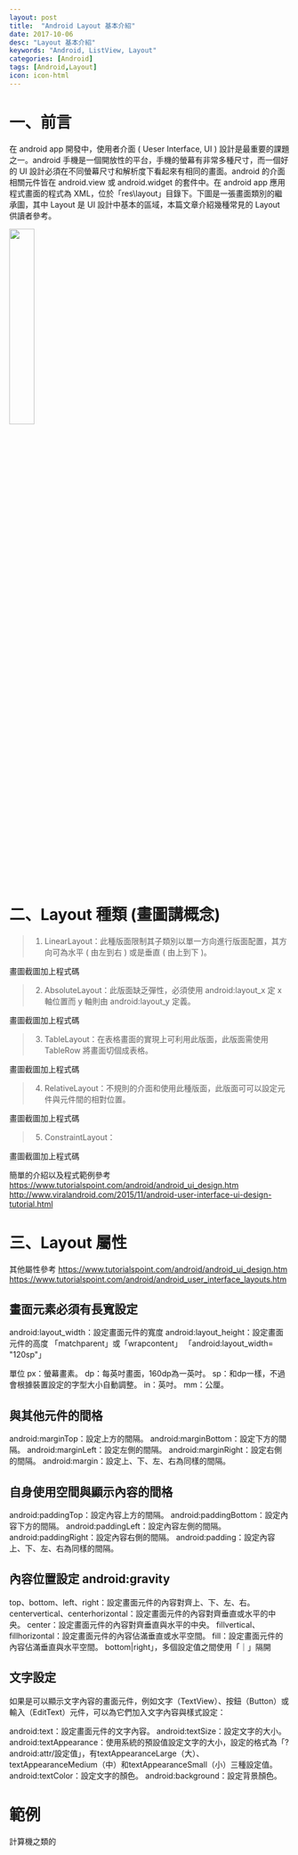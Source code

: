 ```yaml
---
layout: post
title:  "Android Layout 基本介紹"
date: 2017-10-06
desc: "Layout 基本介紹"
keywords: "Android, ListView, Layout"
categories: [Android]
tags: [Android,Layout]
icon: icon-html
---
```


# 一、前言

在 android app 開發中，使用者介面 ( Ueser Interface, UI ) 設計是最重要的課題之一。android 手機是一個開放性的平台，手機的螢幕有非常多種尺寸，而一個好的 UI 設計必須在不同螢幕尺寸和解析度下看起來有相同的畫面。android 的介面相關元件皆在 android.view 或 android.widget 的套件中。在 android app 應用程式畫面的程式為 XML，位於「res\layout」目錄下。下圖是一張畫面類別的繼承圖，其中 Layout 是 UI 設計中基本的區域，本篇文章介紹幾種常見的 Layout 供讀者參考。

<img src="{{ site.img_path }}/20170929/ViewLayout.png" width="30%">

# 二、Layout 種類 (畫圖講概念)


>1. LinearLayout：此種版面限制其子類別以單一方向進行版面配置，其方向可為水平 ( 由左到右 ) 或是垂直 ( 由上到下 )。

畫圖截圖加上程式碼

>2. AbsoluteLayout：此版面缺乏彈性，必須使用 android:layout_x 定 x 軸位置而 y 軸則由 android:layout_y 定義。

畫圖截圖加上程式碼

>3. TableLayout：在表格畫面的實現上可利用此版面，此版面需使用 TableRow 將畫面切個成表格。

畫圖截圖加上程式碼

>4. RelativeLayout：不規則的介面和使用此種版面，此版面可可以設定元件與元件間的相對位置。

畫圖截圖加上程式碼

>5. ConstraintLayout：

畫圖截圖加上程式碼



簡單的介紹以及程式範例參考 https://www.tutorialspoint.com/android/android_ui_design.htm
http://www.viralandroid.com/2015/11/android-user-interface-ui-design-tutorial.html

# 三、Layout 屬性

其他屬性參考 https://www.tutorialspoint.com/android/android_ui_design.htm
https://www.tutorialspoint.com/android/android_user_interface_layouts.htm

## 畫面元素必須有長寬設定
android:layout_width：設定畫面元件的寬度
android:layout_height：設定畫面元件的高度
「matchparent」或「wrapcontent」
「android:layout_width= "120sp"」

單位
px：螢幕畫素。
dp：每英吋畫面，160dp為一英吋。
sp：和dp一樣，不過會根據裝置設定的字型大小自動調整。
in：英吋。
mm：公厘。

## 與其他元件的間格
android:marginTop：設定上方的間隔。
android:marginBottom：設定下方的間隔。
android:marginLeft：設定左側的間隔。
android:marginRight：設定右側的間隔。
android:margin：設定上、下、左、右為同樣的間隔。

## 自身使用空間與顯示內容的間格
android:paddingTop：設定內容上方的間隔。
android:paddingBottom：設定內容下方的間隔。
android:paddingLeft：設定內容左側的間隔。
android:paddingRight：設定內容右側的間隔。
android:padding：設定內容上、下、左、右為同樣的間隔。

## 內容位置設定 android:gravity
top、bottom、left、right：設定畫面元件的內容對齊上、下、左、右。
centervertical、centerhorizontal：設定畫面元件的內容對齊垂直或水平的中央。
center：設定畫面元件的內容對齊垂直與水平的中央。
fillvertical、fillhorizontal：設定畫面元件的內容佔滿垂直或水平空間。
fill：設定畫面元件的內容佔滿垂直與水平空間。
bottom|right」，多個設定值之間使用「｜」隔開

## 文字設定
如果是可以顯示文字內容的畫面元件，例如文字（TextView）、按鈕（Button）或輸入（EditText）元件，可以為它們加入文字內容與樣式設定：

android:text：設定畫面元件的文字內容。
android:textSize：設定文字的大小。
android:textAppearance：使用系統的預設值設定文字的大小，設定的格式為「?android:attr/設定值」，有textAppearanceLarge（大）、textAppearanceMedium（中）和textAppearanceSmall（小）三種設定值。
android:textColor：設定文字的顏色。
android:background：設定背景顏色。

# 範例
計算機之類的




